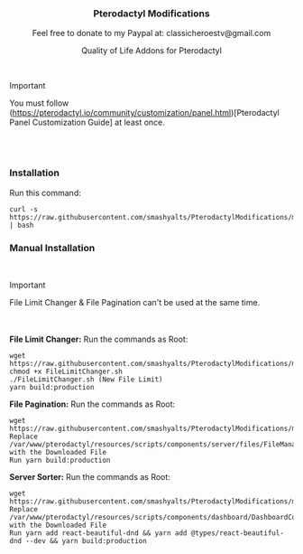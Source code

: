 <h3 align="center">Pterodactyl Modifications</h3>

<p align="center">Feel free to donate to my Paypal at: classicheroestv@gmail.com</p>

<p align="center">Quality of Life Addons for Pterodactyl</p>



<br>

> [!IMPORTANT]
> You must follow (https://pterodactyl.io/community/customization/panel.html)[Pterodactyl Panel Customization Guide] at least once.

<br><br>

### Installation
Run this command:
```
curl -s https://raw.githubusercontent.com/smashyalts/PterodactylModifications/main/Installer.sh | bash
```

### Manual Installation
<br>

> [!IMPORTANT]
> File Limit Changer & File Pagination can't be used at the same time.

<br><br>
**File Limit Changer:**
Run the commands as Root:
```
wget https://raw.githubusercontent.com/smashyalts/PterodactylModifications/main/FileLimitChanger.sh
chmod +x FileLimitChanger.sh
./FileLimitChanger.sh (New File Limit)
yarn build:production
```

**File Pagination:**
Run the commands as Root:
```
wget https://raw.githubusercontent.com/smashyalts/PterodactylModifications/main/FileManagerContainer.tsx
Replace /var/www/pterodactyl/resources/scripts/components/server/files/FileManagerContainer.tsx with the Downloaded File
Run yarn build:production
```

**Server Sorter:**
Run the commands as Root:
```
wget https://raw.githubusercontent.com/smashyalts/PterodactylModifications/main/DashboardContainer.tsx
Replace /var/www/pterodactyl/resources/scripts/components/dashboard/DashboardContainer.tsx with the Downloaded File
Run yarn add react-beautiful-dnd && yarn add @types/react-beautiful-dnd --dev && yarn build:production
```
